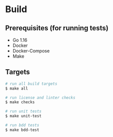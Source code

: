 # Build

## Prerequisites (for running tests)

- Go 1.16
- Docker
- Docker-Compose
- Make

## Targets

```sh
# run all build targets
$ make all

# run license and linter checks
$ make checks

# run unit tests
$ make unit-test

# run bdd tests
$ make bdd-test
```
